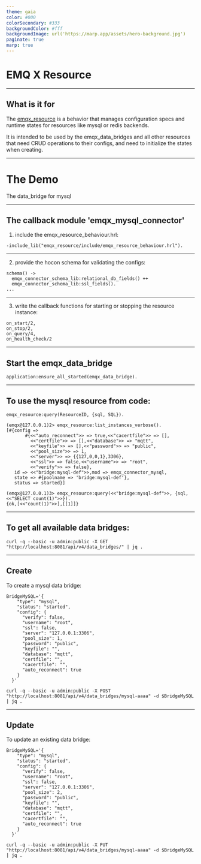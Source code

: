 ```yaml
---
theme: gaia
color: #000
colorSecondary: #333
backgroundColor: #fff
backgroundImage: url('https://marp.app/assets/hero-background.jpg')
paginate: true
marp: true
---
```


<!-- _class: lead -->

# EMQ X Resource

---

## What is it for

The [emqx_resource](https://github.com/emqx/emqx/tree/master/apps/emqx_resource) is a behavior that manages configuration specs and runtime states for resources like mysql or redis backends.

It is intended to be used by the emqx_data_bridges and all other resources that need CRUD operations to their configs, and need to initialize the states when creating.

---

<!-- _class: lead -->

# The Demo

The data_bridge for mysql

---
## The callback module 'emqx_mysql_connector'

1. include the emqx_resource_behaviour.hrl:
```
-include_lib("emqx_resource/include/emqx_resource_behaviour.hrl").
```
---
2. provide the hocon schema for validating the configs:
```
schema() ->
  emqx_connector_schema_lib:relational_db_fields() ++
  emqx_connector_schema_lib:ssl_fields().
...
```

---
3. write the callback functions for starting or stopping the resource instance:

```
on_start/2,
on_stop/2,
on_query/4,
on_health_check/2

```
---
## Start the emqx_data_bridge

```
application:ensure_all_started(emqx_data_bridge).
```

---

## To use the mysql resource from code:

```
emqx_resource:query(ResourceID, {sql, SQL}).
```

```
(emqx@127.0.0.1)2> emqx_resource:list_instances_verbose().
[#{config =>
       #{<<"auto_reconnect">> => true,<<"cacertfile">> => [],
         <<"certfile">> => [],<<"database">> => "mqtt",
         <<"keyfile">> => [],<<"password">> => "public",
         <<"pool_size">> => 1,
         <<"server">> => {{127,0,0,1},3306},
         <<"ssl">> => false,<<"username">> => "root",
         <<"verify">> => false},
   id => <<"bridge:mysql-def">>,mod => emqx_connector_mysql,
   state => #{poolname => 'bridge:mysql-def'},
   status => started}]

(emqx@127.0.0.1)3> emqx_resource:query(<<"bridge:mysql-def">>, {sql, <<"SELECT count(1)">>}).
{ok,[<<"count(1)">>],[[1]]}
```

---

## To get all available data bridges:

```
curl -q --basic -u admin:public -X GET "http://localhost:8081/api/v4/data_bridges/" | jq .
```

---

## Create

To create a mysql data bridge:

```
BridgeMySQL='{
    "type": "mysql",
    "status": "started",
    "config": {
      "verify": false,
      "username": "root",
      "ssl": false,
      "server": "127.0.0.1:3306",
      "pool_size": 1,
      "password": "public",
      "keyfile": "",
      "database": "mqtt",
      "certfile": "",
      "cacertfile": "",
      "auto_reconnect": true
    }
  }'

curl -q --basic -u admin:public -X POST "http://localhost:8081/api/v4/data_bridges/mysql-aaaa" -d $BridgeMySQL | jq .
```

---

## Update

To update an existing data bridge:

```
BridgeMySQL='{
    "type": "mysql",
    "status": "started",
    "config": {
      "verify": false,
      "username": "root",
      "ssl": false,
      "server": "127.0.0.1:3306",
      "pool_size": 2,
      "password": "public",
      "keyfile": "",
      "database": "mqtt",
      "certfile": "",
      "cacertfile": "",
      "auto_reconnect": true
    }
  }'

curl -q --basic -u admin:public -X PUT "http://localhost:8081/api/v4/data_bridges/mysql-aaaa" -d $BridgeMySQL | jq .
```
